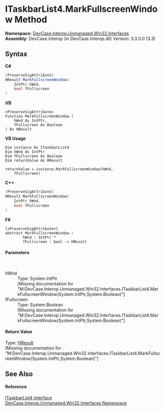 # ITaskbarList4.MarkFullscreenWindow Method 
 

**Namespace:**&nbsp;<a href="N_DevCase_Interop_Unmanaged_Win32_Interfaces">DevCase.Interop.Unmanaged.Win32.Interfaces</a><br />**Assembly:**&nbsp;DevCase.Interop (in DevCase.Interop.dll) Version: 3.3.0.0 (3.3)

## Syntax

**C#**<br />
``` C#
[PreserveSigAttribute]
HResult MarkFullscreenWindow(
	IntPtr hWnd,
	bool fFullscreen
)
```

**VB**<br />
``` VB
<PreserveSigAttribute>
Function MarkFullscreenWindow ( 
	hWnd As IntPtr,
	fFullscreen As Boolean
) As HResult
```

**VB Usage**<br />
``` VB Usage
Dim instance As ITaskbarList4
Dim hWnd As IntPtr
Dim fFullscreen As Boolean
Dim returnValue As HResult

returnValue = instance.MarkFullscreenWindow(hWnd, 
	fFullscreen)
```

**C++**<br />
``` C++
[PreserveSigAttribute]
HResult MarkFullscreenWindow(
	IntPtr hWnd, 
	bool fFullscreen
)
```

**F#**<br />
``` F#
[<PreserveSigAttribute>]
abstract MarkFullscreenWindow : 
        hWnd : IntPtr * 
        fFullscreen : bool -> HResult 

```


#### Parameters
&nbsp;<dl><dt>hWnd</dt><dd>Type: System.IntPtr<br />\[Missing <param name="hWnd"/> documentation for "M:DevCase.Interop.Unmanaged.Win32.Interfaces.ITaskbarList4.MarkFullscreenWindow(System.IntPtr,System.Boolean)"\]</dd><dt>fFullscreen</dt><dd>Type: System.Boolean<br />\[Missing <param name="fFullscreen"/> documentation for "M:DevCase.Interop.Unmanaged.Win32.Interfaces.ITaskbarList4.MarkFullscreenWindow(System.IntPtr,System.Boolean)"\]</dd></dl>

#### Return Value
Type: <a href="T_DevCase_Interop_Unmanaged_Win32_Enums_HResult">HResult</a><br />\[Missing <returns> documentation for "M:DevCase.Interop.Unmanaged.Win32.Interfaces.ITaskbarList4.MarkFullscreenWindow(System.IntPtr,System.Boolean)"\]

## See Also


#### Reference
<a href="T_DevCase_Interop_Unmanaged_Win32_Interfaces_ITaskbarList4">ITaskbarList4 Interface</a><br /><a href="N_DevCase_Interop_Unmanaged_Win32_Interfaces">DevCase.Interop.Unmanaged.Win32.Interfaces Namespace</a><br />